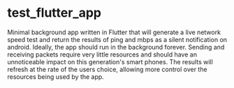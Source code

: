 # test_flutter_app

Minimal background app written in Flutter that will generate a live network speed test and return
the results of ping and mbps as a silent notification on android. Ideally, the app should run in
the background forever. Sending and receiving packets require very little resources and should have
an unnoticeable impact on this generation's smart phones. The results will refresh at the rate of
the users choice, allowing more control over the resources being used by the app.
